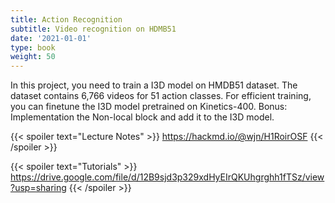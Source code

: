 ```yaml
---
title: Action Recognition
subtitle: Video recognition on HDMB51 
date: '2021-01-01'
type: book
weight: 50
---
```


In this project, you need to train a I3D model on HMDB51 dataset. The dataset contains 6,766 videos for 51 action classes. 
For efficient training, you can finetune the I3D model pretrained on Kinetics-400. Bonus: Implementation the Non-local 
block and add it to the I3D model.

{{< spoiler text="Lecture Notes" >}}
	https://hackmd.io/@wjn/H1RoirOSF
{{< /spoiler >}}

{{< spoiler text="Tutorials" >}}
    https://drive.google.com/file/d/12B9sjd3p329xdHyEIrQKUhgrghh1fTSz/view?usp=sharing
{{< /spoiler >}}

